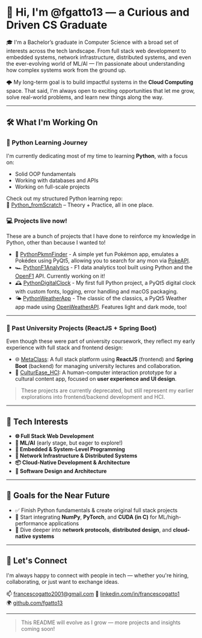 # 👋 Hi, I'm @fgatto13 — a Curious and Driven CS Graduate

🎓 I'm a Bachelor’s graduate in Computer Science with a broad set of interests across the tech landscape. From full stack web development to embedded systems, network infrastructure, distributed systems, and even the ever-evolving world of ML/AI — I’m passionate about understanding how complex systems work from the ground up.

🌩️ My long-term goal is to build impactful systems in the **Cloud Computing** space. That said, I'm always open to exciting opportunities that let me grow, solve real-world problems, and learn new things along the way.

---

## 🛠️ What I'm Working On

### 🔹 Python Learning Journey
I'm currently dedicating most of my time to learning **Python**, with a focus on:
- Solid OOP fundamentals
- Working with databases and APIs
- Working on full-scale projects
  
Check out my structured Python learning repo:  
📘 [Python_fromScratch](https://github.com/fgatto13/Python_fromScratch) – Theory + Practice, all in one place.

### 💻 Projects live now!
These are a bunch of projects that I have done to reinforce my knowledge in Python, other than because I wanted to!

- 👾 [PythonPkmnFinder](https://github.com/fgatto13/PythonPkmnFinder) - A simple yet fun Pokémon app, emulates a Pokédex using PyQt5, allowing you to search for any mon via [PokeAPI](http://pokeapi.co/).
- 🏎️ [PythonF1Analytics](https://github.com/fgatto13/PythonF1Analytics) - F1 data analytics tool built using Python and the [OpenF1](https://openf1.org) API. Currently working on it!
- 🕰️ [PythonDigitalClock](https://github.com/fgatto13/PythonDigitalClock) - My first full Python project, a PyQt5 digital clock with custom fonts, logging, error handling and macOS packaging.
- 🌤️ [PythonWeatherApp](https://github.com/fgatto13/PythonWeatherApp) - The classic of the classics, a PyQt5 Weather app made using [OpenWeatherAPI](https://openweathermap.org/). Features light and dark mode, too!

---

### 🔹 Past University Projects (ReactJS + Spring Boot)

Even though these were part of university coursework, they reflect my early experience with full stack and frontend design:

- 🌐 [MetaClass](https://github.com/fgatto13/MetaClass): A full stack platform using **ReactJS** (frontend) and **Spring Boot** (backend) for managing university lectures and collaboration.
- 🎨 [CulturEase_HCI](https://github.com/fgatto13/CulturEase_HCI): A human-computer interaction prototype for a cultural content app, focused on **user experience and UI design**.

> These projects are currently deprecated, but still represent my earlier explorations into frontend/backend development and HCI.

---

## 🚀 Tech Interests

- **🌐 Full Stack Web Development**
- **🧠 ML/AI** (early stage, but eager to explore!)
- **🔧 Embedded & System-Level Programming**
- **📡 Network Infrastructure & Distributed Systems**
- **📦 Cloud-Native Development & Architecture**
- **🧩 Software Design and Architecture**

---

## 🎯 Goals for the Near Future

- ✅ Finish Python fundamentals & create original full stack projects  
- 🚀 Start integrating **NumPy**, **PyTorch**, and **CUDA (in C)** for ML/high-performance applications  
- 🔧 Dive deeper into **network protocols**, **distributed design**, and **cloud-native systems**

---

## 🌱 Let's Connect

I'm always happy to connect with people in tech — whether you're hiring, collaborating, or just want to exchange ideas.

📫 francescogatto2001@gmail.com
🔗 [linkedin.com/in/francescogatto1](https://linkedin.com/in/francescogatto1)  
🌍 [github.com/fgatto13](https://github.com/fgatto13)

---

> This README will evolve as I grow — more projects and insights coming soon!
